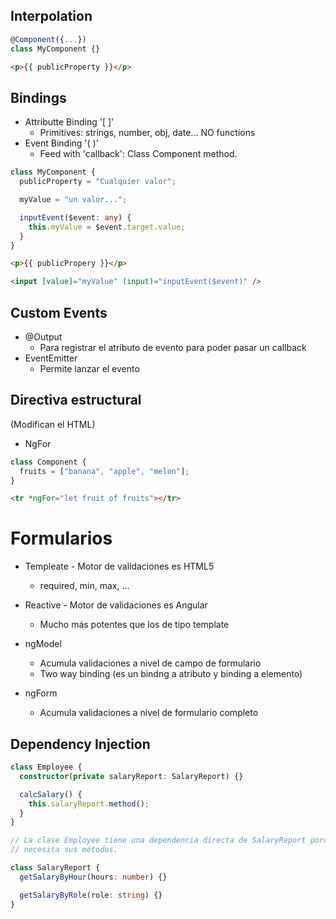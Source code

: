 ## Interpolation

```ts
@Component({...})
class MyComponent {}
```

```html
<p>{{ publicProperty }}</p>
```

## Bindings

- Attributte Binding '[ ]'
  - Primitives: strings, number, obj, date... NO functions
- Event Binding '( )'
  - Feed with 'callback': Class Component method.

```ts
class MyComponent {
  publicProperty = "Cualquier valor";

  myValue = "un valor...";

  inputEvent($event: any) {
    this.myValue = $event.target.value;
  }
}
```

```html
<p>{{ publicPropery }}</p>

<input [value]="myValue" (input)="inputEvent($event)" />
```

## Custom Events

- @Output
  - Para registrar el atributo de evento para poder pasar un callback
- EventEmitter
  - Permite lanzar el evento

## Directiva estructural

(Modifican el HTML)

- NgFor

```ts
class Component {
  fruits = ["banana", "apple", "melon"];
}
```

```html
<tr *ngFor="let fruit of fruits"></tr>
```

# Formularios

- Templeate - Motor de validaciones es HTML5
  - required, min, max, ...
- Reactive - Motor de validaciones es Angular

  - Mucho más potentes que los de tipo template

- ngModel

  - Acumula validaciones a nivel de campo de formulario
  - Two way binding (es un bindng a atributo y binding a elemento)

- ngForm

  - Acumula validaciones a nivel de formulario completo

## Dependency Injection

```ts
class Employee {
  constructor(private salaryReport: SalaryReport) {}

  calcSalary() {
    this.salaryReport.method();
  }
}

// La clase Employee tiene una dependencia directa de SalaryReport porque
// necesita sus métodos.

class SalaryReport {
  getSalaryByHour(hours: number) {}

  getSalaryByRole(role: string) {}
}
```
